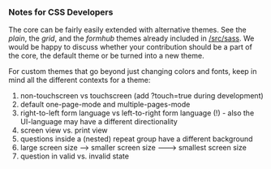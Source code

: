 ### Notes for CSS Developers

The core can be fairly easily extended with alternative themes.
See the *plain*, the *grid*, and the *formhub* themes already included in [/src/sass](./src/sass).
We would be happy to discuss whether your contribution should be a part of the core, the default theme or be turned into a new theme.

For custom themes that go beyond just changing colors and fonts, keep in mind all the different contexts for a theme:

1. non-touchscreen vs touchscreen (add ?touch=true during development)
2. default one-page-mode and multiple-pages-mode
3. right-to-left form language vs left-to-right form language (!) - also the UI-language may have a different directionality
4. screen view vs. print view
5. questions inside a (nested) repeat group have a different background
6. large screen size --> smaller screen size ---> smallest screen size
7. question in valid vs. invalid state
